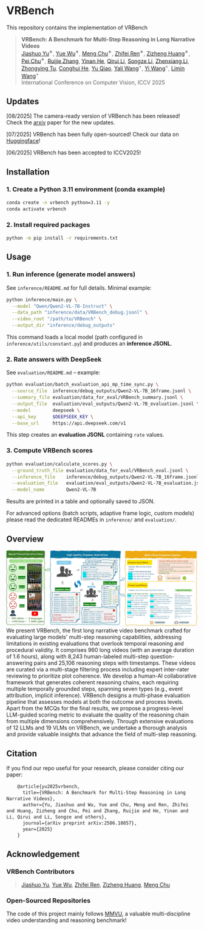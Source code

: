 # VRBench

<!-- [![arXiv](https://img.shields.io/badge/arXiv-2506.10857-b31b1b.svg)](https://arxiv.org/abs/2506.10857) -->

This repository contains the implementation of VRBench
> **VRBench: A Benchmark for Multi-Step Reasoning in Long Narrative Videos**<br>
> [Jiashuo Yu](https://scholar.google.com/citations?user=iH0Aq0YAAAAJ&hl=zh-CN)<sup>∗</sup>, [Yue Wu](https://github.com/May010129)<sup>∗</sup>, [Meng Chu](https://github.com/OpenGVLab/VRBench)<sup>∗</sup>, [Zhifei Ren](https://github.com/OpenGVLab/VRBench)<sup>∗</sup>, [Zizheng Huang](https://github.com/OpenGVLab/VRBench)<sup>∗</sup>, [Pei Chu](https://github.com/OpenGVLab/VRBench)<sup>∗</sup>, [Ruijie Zhang](https://github.com/OpenGVLab/VRBench), [Yinan He](https://github.com/OpenGVLab/VRBench), [Qirui Li](https://github.com/OpenGVLab/VRBench), [Songze Li](https://github.com/OpenGVLab/VRBench), [Zhenxiang Li](https://github.com/OpenGVLab/VRBench), [Zhongying Tu](https://github.com/OpenGVLab/VRBench), [Conghui He](https://conghui.github.io/), [Yu Qiao](https://mmlab.siat.ac.cn/yuqiao), [Yali Wang](https://scholar.google.com/citations?user=hD948dkAAAAJ&hl=zh-CN)<sup>+</sup>, [Yi Wang](https://shepnerd.github.io/)<sup>+</sup>, [Limin Wang](https://wanglimin.github.io/)<sup>+</sup><br>
> International Conference on Computer Vision, ICCV 2025

## Updates

[08/2025] The camera-ready version of VRBench has been released! Check the [arxiv](https://arxiv.org/abs/2506.10857) paper for the new updates.

[07/2025] VRBench has been fully open-sourced! Check our data on [Huggingface](https://huggingface.co/datasets/OpenGVLab/VRBench)!

[06/2025] VRBench has been accepted to ICCV2025!

## Installation

### 1. Create a Python 3.11 environment (conda example)
```bash
conda create -n vrbench python=3.11 -y
conda activate vrbench
```

### 2. Install required packages
```bash
python -m pip install -r requirements.txt
```

## Usage

### 1. Run inference (generate model answers)
See `inference/README.md` for full details. Minimal example:
```bash
python inference/main.py \
  --model "Qwen/Qwen2-VL-7B-Instruct" \
  --data_path "inference/data/VRBench_debug.jsonl" \
  --video_root "/path/to/VRBench" \
  --output_dir "inference/debug_outputs"
```
This command loads a local model (path configured in `inference/utils/constant.py`) and produces an **inference JSONL**.

### 2. Rate answers with DeepSeek
See `evaluation/README.md` – example:
```bash
python evaluation/batch_evaluation_api_mp_time_sync.py \
  --source_file  inference/debug_outputs/Qwen2-VL-7B_16frame.jsonl \
  --summary_file evaluation/data_for_eval/VRBench_summary.jsonl \
  --output_file  evaluation/eval_outputs/Qwen2-VL-7B_evaluation.jsonl \
  --model        deepseek \
  --api_key      $DEEPSEEK_KEY \
  --base_url     https://api.deepseek.com/v1
```
This step creates an **evaluation JSONL** containing `rate` values.

### 3. Compute VRBench scores
```bash
python evaluation/calculate_scores.py \
  --ground_truth_file evaluation/data_for_eval/VRBench_eval.jsonl \
  --inference_file    inference/debug_outputs/Qwen2-VL-7B_16frame.jsonl \
  --evaluation_file   evaluation/eval_outputs/Qwen2-VL-7B_evaluation.jsonl \
  --model_name        Qwen2-VL-7B
```
Results are printed in a table and optionally saved to JSON.

For advanced options (batch scripts, adaptive frame logic, custom models) please read the dedicated READMEs in `inference/` and `evaluation/`.

## Overview

![overall_structure](./assets/teaser_cr.png)
We present VRBench, the first long narrative video benchmark crafted for evaluating large models' multi-step reasoning capabilities, addressing limitations in existing evaluations that overlook temporal reasoning and procedural validity. It comprises 960 long videos (with an average duration of 1.6 hours), along with 8,243 human-labeled multi-step question-answering pairs and 25,106 reasoning steps with timestamps. These videos are curated via a multi-stage filtering process including expert inter-rater reviewing to prioritize plot coherence. We develop a human-AI collaborative framework that generates coherent reasoning chains, each requiring multiple temporally grounded steps, spanning seven types (e.g., event attribution, implicit inference). VRBench designs a multi-phase evaluation pipeline that assesses models at both the outcome and process levels. Apart from the MCQs for the final results, we propose a progress-level LLM-guided scoring metric to evaluate the quality of the reasoning chain from multiple dimensions comprehensively. Through extensive evaluations of 12 LLMs and 19 VLMs on VRBench, we undertake a thorough analysis and provide valuable insights that advance the field of multi-step reasoning.

## Citation

If you find our repo useful for your research, please consider citing our paper:

        @article{yu2025vrbench,
          title={VRBench: A Benchmark for Multi-Step Reasoning in Long Narrative Videos},
          author={Yu, Jiashuo and Wu, Yue and Chu, Meng and Ren, Zhifei and Huang, Zizheng and Chu, Pei and Zhang, Ruijie and He, Yinan and Li, Qirui and Li, Songze and others},
          journal={arXiv preprint arXiv:2506.10857},
          year={2025}
        }

## Acknowledgement

### VRBench Contributors

> [Jiashuo Yu](https://scholar.google.com/citations?user=iH0Aq0YAAAAJ&hl=zh-CN), [Yue Wu](https://github.com/May010129), [Zhifei Ren](https://github.com/OpenGVLab/VRBench), [Zizheng Huang](https://github.com/OpenGVLab/VRBench), [Meng Chu](https://github.com/OpenGVLab/VRBench)

### Open-Sourced Repositories

The code of this project mainly follows [MMVU](https://github.com/yale-nlp/MMVU), a valuable multi-discipline video understanding and reasoning benchmark!
